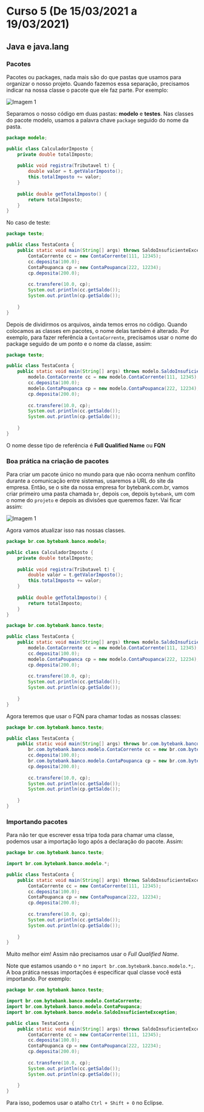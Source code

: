 # Curso 5 (De 15/03/2021 a 19/03/2021)

## Java e java.lang

### Pacotes

Pacotes ou packages, nada mais são do que pastas que usamos para organizar o nosso projeto. Quando fazemos essa separação, precisamos indicar na nossa classe o pacote que ele faz parte. Por exemplo: 

![Imagem 1](./imgs/java-excecoes-img-1.png)

Separamos o nosso código em duas pastas: **modelo** e **testes**. Nas classes do pacote modelo, usamos a palavra chave ``package`` seguido do nome da pasta.

```java
package modelo;

public class CalculadorImposto {
	private double totalImposto;
	
	public void registra(Tributavel t) {
		double valor = t.getValorImposto();
		this.totalImposto += valor;
	}
	
	public double getTotalImposto() {
		return totalImposto;
	}
}
```

No caso de teste: 

```java
package teste;

public class TestaConta {
	public static void main(String[] args) throws SaldoInsuficienteException {
		ContaCorrente cc = new ContaCorrente(111, 12345);
		cc.deposita(100.0);
		ContaPoupanca cp = new ContaPoupanca(222, 12234);
		cp.deposita(200.0);
		
		cc.transfere(10.0, cp);
		System.out.println(cc.getSaldo());
		System.out.println(cp.getSaldo());
		
	}
}
```

Depois de dividirmos os arquivos, ainda temos erros no código. Quando colocamos as classes em pacotes, o nome delas também é alterado. Por exemplo, para fazer referência a ``ContaCorrente``, precisamos usar o nome do package seguido de um ponto e o nome da classe, assim:

```java
package teste;

public class TestaConta {
	public static void main(String[] args) throws modelo.SaldoInsuficienteException {
		modelo.ContaCorrente cc = new modelo.ContaCorrente(111, 12345);
		cc.deposita(100.0);
		modelo.ContaPoupanca cp = new modelo.ContaPoupanca(222, 12234);
		cp.deposita(200.0);
		
		cc.transfere(10.0, cp);
		System.out.println(cc.getSaldo());
		System.out.println(cp.getSaldo());
		
	}
}
```

O nome desse tipo de referência é **Full Qualified Name** ou **FQN**

### Boa prática na criação de pacotes

Para criar um pacote único no mundo para que não ocorra nenhum conflito durante a comunicação entre sistemas, usaremos a URL do site da empresa. Então, se o site da nossa empresa for bytebank.com.br, vamos criar primeiro uma pasta chamada ``br``, depois ``com``, depois ``bytebank``, um com o nome do ``projeto`` e depois as divisões que queremos fazer. Vai ficar assim: 

![Imagem 1](./imgs/java-excecoes-img-1.png)

Agora vamos atualizar isso nas nossas classes.

```java
package br.com.bytebank.banco.modelo;

public class CalculadorImposto {
	private double totalImposto;
	
	public void registra(Tributavel t) {
		double valor = t.getValorImposto();
		this.totalImposto += valor;
	}
	
	public double getTotalImposto() {
		return totalImposto;
	}
}
```

```java
package br.com.bytebank.banco.teste;

public class TestaConta {
	public static void main(String[] args) throws modelo.SaldoInsuficienteException {
		modelo.ContaCorrente cc = new modelo.ContaCorrente(111, 12345);
		cc.deposita(100.0);
		modelo.ContaPoupanca cp = new modelo.ContaPoupanca(222, 12234);
		cp.deposita(200.0);
		
		cc.transfere(10.0, cp);
		System.out.println(cc.getSaldo());
		System.out.println(cp.getSaldo());
		
	}
}
```

Agora teremos que usar o FQN para chamar todas as nossas classes: 

```java
package br.com.bytebank.banco.teste;

public class TestaConta {
	public static void main(String[] args) throws br.com.bytebank.banco.modelo.SaldoInsuficienteException {
		br.com.bytebank.banco.modelo.ContaCorrente cc = new br.com.bytebank.banco.modelo.ContaCorrente(111, 12345);
		cc.deposita(100.0);
		br.com.bytebank.banco.modelo.ContaPoupanca cp = new br.com.bytebank.banco.modelo.ContaPoupanca(222, 12234);
		cp.deposita(200.0);
		
		cc.transfere(10.0, cp);
		System.out.println(cc.getSaldo());
		System.out.println(cp.getSaldo());
		
	}
}
```

### Importando pacotes

Para não ter que escrever essa tripa toda para chamar uma classe, podemos usar a importação logo após a declaração do pacote. Assim: 

```java
package br.com.bytebank.banco.teste;

import br.com.bytebank.banco.modelo.*;

public class TestaConta {
	public static void main(String[] args) throws SaldoInsuficienteException {
		ContaCorrente cc = new ContaCorrente(111, 12345);
		cc.deposita(100.0);
		ContaPoupanca cp = new ContaPoupanca(222, 12234);
		cp.deposita(200.0);
		
		cc.transfere(10.0, cp);
		System.out.println(cc.getSaldo());
		System.out.println(cp.getSaldo());
		
	}
}
```

Muito melhor eim! Assim não precisamos usar o *Full Qualified Name*.

Note que estamos usando o ``*`` no ``import br.com.bytebank.banco.modelo.*;``. A boa prática nessas importações é especificar qual classe você está importando. Por exemplo: 

```java
package br.com.bytebank.banco.teste;

import br.com.bytebank.banco.modelo.ContaCorrente;
import br.com.bytebank.banco.modelo.ContaPoupanca;
import br.com.bytebank.banco.modelo.SaldoInsuficienteException;

public class TestaConta {
	public static void main(String[] args) throws SaldoInsuficienteException {
		ContaCorrente cc = new ContaCorrente(111, 12345);
		cc.deposita(100.0);
		ContaPoupanca cp = new ContaPoupanca(222, 12234);
		cp.deposita(200.0);
		
		cc.transfere(10.0, cp);
		System.out.println(cc.getSaldo());
		System.out.println(cp.getSaldo());
		
	}
}
```

Para isso, podemos usar o atalho ``Ctrl + Shift + O`` no Eclipse. 